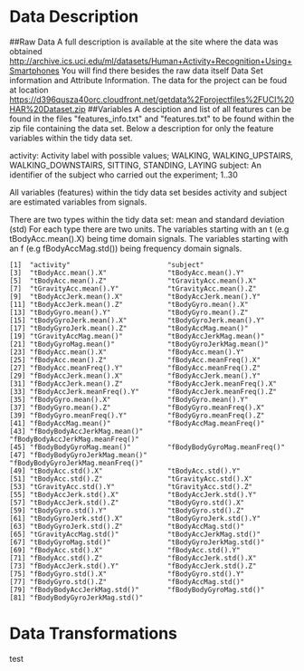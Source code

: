Data Description
===================
##Raw Data
A full description is available at the site where the data was obtained 
http://archive.ics.uci.edu/ml/datasets/Human+Activity+Recognition+Using+Smartphones
You will find there besides the raw data itself Data Set information and Attribute Information. 
The data for the project can be foud at location 
https://d396qusza40orc.cloudfront.net/getdata%2Fprojectfiles%2FUCI%20HAR%20Dataset.zip 
##Variables
A desciption and list of all features can be found in the files "features_info.txt" and "features.txt" to be found 
within the zip file containing the data set. Below a description for only the feature variables within the tidy data set. 

activity:  Activity label with possible values; WALKING, WALKING_UPSTAIRS, WALKING_DOWNSTAIRS, 
SITTING, STANDING, LAYING
subject: An identifier of the subject who carried out the experiment; 1..30 

All variables (features) within the tidy data set besides activity and subject are estimated variables from signals. 

There are two types within the tidy data set: mean and standard deviation (std)
For each type there are two units. The variables starting with an t (e.g tBodyAcc.mean().X) being time domain signals.
The variables starting with an f (e.g fBodyAccMag.std()) being frequency domain signals.

 
	[1]  "activity"                        "subject"                        
	[3]  "tBodyAcc.mean().X"               "tBodyAcc.mean().Y"              
	[5]  "tBodyAcc.mean().Z"               "tGravityAcc.mean().X"           
	[7]  "tGravityAcc.mean().Y"            "tGravityAcc.mean().Z"           
	[9]  "tBodyAccJerk.mean().X"           "tBodyAccJerk.mean().Y"          
	[11] "tBodyAccJerk.mean().Z"           "tBodyGyro.mean().X"             
	[13] "tBodyGyro.mean().Y"              "tBodyGyro.mean().Z"             
	[15] "tBodyGyroJerk.mean().X"          "tBodyGyroJerk.mean().Y"         
	[17] "tBodyGyroJerk.mean().Z"          "tBodyAccMag.mean()"             
	[19] "tGravityAccMag.mean()"           "tBodyAccJerkMag.mean()"         
	[21] "tBodyGyroMag.mean()"             "tBodyGyroJerkMag.mean()"        
	[23] "fBodyAcc.mean().X"               "fBodyAcc.mean().Y"              
	[25] "fBodyAcc.mean().Z"               "fBodyAcc.meanFreq().X"          
	[27] "fBodyAcc.meanFreq().Y"           "fBodyAcc.meanFreq().Z"          
	[29] "fBodyAccJerk.mean().X"           "fBodyAccJerk.mean().Y"          
	[31] "fBodyAccJerk.mean().Z"           "fBodyAccJerk.meanFreq().X"      
	[33] "fBodyAccJerk.meanFreq().Y"       "fBodyAccJerk.meanFreq().Z"      
	[35] "fBodyGyro.mean().X"              "fBodyGyro.mean().Y"             
	[37] "fBodyGyro.mean().Z"              "fBodyGyro.meanFreq().X"         
	[39] "fBodyGyro.meanFreq().Y"          "fBodyGyro.meanFreq().Z"         
	[41] "fBodyAccMag.mean()"              "fBodyAccMag.meanFreq()"         
	[43] "fBodyBodyAccJerkMag.mean()"      "fBodyBodyAccJerkMag.meanFreq()" 
	[45] "fBodyBodyGyroMag.mean()"         "fBodyBodyGyroMag.meanFreq()"    
	[47] "fBodyBodyGyroJerkMag.mean()"     "fBodyBodyGyroJerkMag.meanFreq()"
	[49] "tBodyAcc.std().X"                "tBodyAcc.std().Y"               
	[51] "tBodyAcc.std().Z"                "tGravityAcc.std().X"            
	[53] "tGravityAcc.std().Y"             "tGravityAcc.std().Z"            
	[55] "tBodyAccJerk.std().X"            "tBodyAccJerk.std().Y"           
	[57] "tBodyAccJerk.std().Z"            "tBodyGyro.std().X"              
	[59] "tBodyGyro.std().Y"               "tBodyGyro.std().Z"              
	[61] "tBodyGyroJerk.std().X"           "tBodyGyroJerk.std().Y"          
	[63] "tBodyGyroJerk.std().Z"           "tBodyAccMag.std()"              
	[65] "tGravityAccMag.std()"            "tBodyAccJerkMag.std()"          
	[67] "tBodyGyroMag.std()"              "tBodyGyroJerkMag.std()"         
	[69] "fBodyAcc.std().X"                "fBodyAcc.std().Y"               
	[71] "fBodyAcc.std().Z"                "fBodyAccJerk.std().X"           
	[73] "fBodyAccJerk.std().Y"            "fBodyAccJerk.std().Z"           
	[75] "fBodyGyro.std().X"               "fBodyGyro.std().Y"              
	[77] "fBodyGyro.std().Z"               "fBodyAccMag.std()"              
	[79] "fBodyBodyAccJerkMag.std()"       "fBodyBodyGyroMag.std()"         
	[81] "fBodyBodyGyroJerkMag.std()"     

Data Transformations
===================

test
